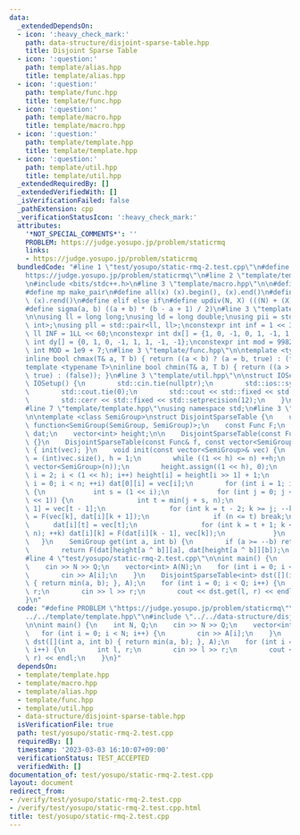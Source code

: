 ```yaml
---
data:
  _extendedDependsOn:
  - icon: ':heavy_check_mark:'
    path: data-structure/disjoint-sparse-table.hpp
    title: Disjoint Sparse Table
  - icon: ':question:'
    path: template/alias.hpp
    title: template/alias.hpp
  - icon: ':question:'
    path: template/func.hpp
    title: template/func.hpp
  - icon: ':question:'
    path: template/macro.hpp
    title: template/macro.hpp
  - icon: ':question:'
    path: template/template.hpp
    title: template/template.hpp
  - icon: ':question:'
    path: template/util.hpp
    title: template/util.hpp
  _extendedRequiredBy: []
  _extendedVerifiedWith: []
  _isVerificationFailed: false
  _pathExtension: cpp
  _verificationStatusIcon: ':heavy_check_mark:'
  attributes:
    '*NOT_SPECIAL_COMMENTS*': ''
    PROBLEM: https://judge.yosupo.jp/problem/staticrmq
    links:
    - https://judge.yosupo.jp/problem/staticrmq
  bundledCode: "#line 1 \"test/yosupo/static-rmq-2.test.cpp\"\n#define PROBLEM \"\
    https://judge.yosupo.jp/problem/staticrmq\"\n#line 2 \"template/template.hpp\"\
    \n#include <bits/stdc++.h>\n#line 3 \"template/macro.hpp\"\n\n#define pb push_back\n\
    #define mp make_pair\n#define all(x) (x).begin(), (x).end()\n#define rall(x) (x).rbegin(),\
    \ (x).rend()\n#define elif else if\n#define updiv(N, X) (((N) + (X) - (1)) / (X))\n\
    #define sigma(a, b) ((a + b) * (b - a + 1) / 2)\n#line 3 \"template/alias.hpp\"\
    \n\nusing ll = long long;\nusing ld = long double;\nusing pii = std::pair<int,\
    \ int>;\nusing pll = std::pair<ll, ll>;\nconstexpr int inf = 1 << 30;\nconstexpr\
    \ ll INF = 1LL << 60;\nconstexpr int dx[] = {1, 0, -1, 0, 1, -1, 1, -1};\nconstexpr\
    \ int dy[] = {0, 1, 0, -1, 1, 1, -1, -1};\nconstexpr int mod = 998244353;\nconstexpr\
    \ int MOD = 1e9 + 7;\n#line 3 \"template/func.hpp\"\n\ntemplate <typename T>\n\
    inline bool chmax(T& a, T b) { return ((a < b) ? (a = b, true) : (false)); }\n\
    template <typename T>\ninline bool chmin(T& a, T b) { return ((a > b) ? (a = b,\
    \ true) : (false)); }\n#line 3 \"template/util.hpp\"\n\nstruct IOSetup {\n   \
    \ IOSetup() {\n        std::cin.tie(nullptr);\n        std::ios::sync_with_stdio(false);\n\
    \        std::cout.tie(0);\n        std::cout << std::fixed << std::setprecision(12);\n\
    \        std::cerr << std::fixed << std::setprecision(12);\n    }\n} IOSetup;\n\
    #line 7 \"template/template.hpp\"\nusing namespace std;\n#line 3 \"data-structure/disjoint-sparse-table.hpp\"\
    \n\ntemplate <class SemiGroup>\nstruct DisjointSparseTable {\n    using Func =\
    \ function<SemiGroup(SemiGroup, SemiGroup)>;\n    const Func F;\n    vector<vector<SemiGroup>>\
    \ dat;\n    vector<int> height;\n\n    DisjointSparseTable(const Func& f) : F(f)\
    \ {}\n    DisjointSparseTable(const Func& f, const vector<SemiGroup>& vec) : F(f)\
    \ { init(vec); }\n    void init(const vector<SemiGroup>& vec) {\n        int n\
    \ = (int)vec.size(), h = 1;\n        while ((1 << h) <= n) ++h;\n        dat.assign(h,\
    \ vector<SemiGroup>(n));\n        height.assign((1 << h), 0);\n        for (int\
    \ i = 2; i < (1 << h); i++) height[i] = height[i >> 1] + 1;\n        for (int\
    \ i = 0; i < n; ++i) dat[0][i] = vec[i];\n        for (int i = 1; i < h; ++i)\
    \ {\n            int s = (1 << i);\n            for (int j = 0; j < n; j += (s\
    \ << 1)) {\n                int t = min(j + s, n);\n                dat[i][t -\
    \ 1] = vec[t - 1];\n                for (int k = t - 2; k >= j; --k) dat[i][k]\
    \ = F(vec[k], dat[i][k + 1]);\n                if (n <= t) break;\n          \
    \      dat[i][t] = vec[t];\n                for (int k = t + 1; k < min(t + s,\
    \ n); ++k) dat[i][k] = F(dat[i][k - 1], vec[k]);\n            }\n        }\n \
    \   }\n    SemiGroup get(int a, int b) {\n        if (a >= --b) return dat[0][a];\n\
    \        return F(dat[height[a ^ b]][a], dat[height[a ^ b]][b]);\n    }\n};\n\
    #line 4 \"test/yosupo/static-rmq-2.test.cpp\"\n\nint main() {\n    int N, Q;\n\
    \    cin >> N >> Q;\n    vector<int> A(N);\n    for (int i = 0; i < N; i++) {\n\
    \        cin >> A[i];\n    }\n    DisjointSparseTable<int> dst([](int a, int b)\
    \ { return min(a, b); }, A);\n    for (int i = 0; i < Q; i++) {\n        int l,\
    \ r;\n        cin >> l >> r;\n        cout << dst.get(l, r) << endl;\n    }\n\
    }\n"
  code: "#define PROBLEM \"https://judge.yosupo.jp/problem/staticrmq\"\n#include \"\
    ../../template/template.hpp\"\n#include \"../../data-structure/disjoint-sparse-table.hpp\"\
    \n\nint main() {\n    int N, Q;\n    cin >> N >> Q;\n    vector<int> A(N);\n \
    \   for (int i = 0; i < N; i++) {\n        cin >> A[i];\n    }\n    DisjointSparseTable<int>\
    \ dst([](int a, int b) { return min(a, b); }, A);\n    for (int i = 0; i < Q;\
    \ i++) {\n        int l, r;\n        cin >> l >> r;\n        cout << dst.get(l,\
    \ r) << endl;\n    }\n}"
  dependsOn:
  - template/template.hpp
  - template/macro.hpp
  - template/alias.hpp
  - template/func.hpp
  - template/util.hpp
  - data-structure/disjoint-sparse-table.hpp
  isVerificationFile: true
  path: test/yosupo/static-rmq-2.test.cpp
  requiredBy: []
  timestamp: '2023-03-03 16:10:07+09:00'
  verificationStatus: TEST_ACCEPTED
  verifiedWith: []
documentation_of: test/yosupo/static-rmq-2.test.cpp
layout: document
redirect_from:
- /verify/test/yosupo/static-rmq-2.test.cpp
- /verify/test/yosupo/static-rmq-2.test.cpp.html
title: test/yosupo/static-rmq-2.test.cpp
---
```

